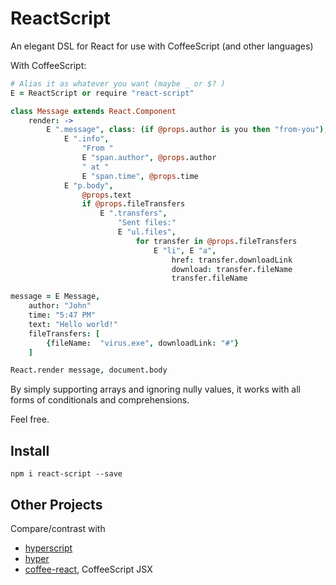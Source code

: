 
# ReactScript

An elegant DSL for React
for use with CoffeeScript
(and other languages)

With CoffeeScript:

```coffee
# Alias it as whatever you want (maybe _ or $? )
E = ReactScript or require "react-script"

class Message extends React.Component
	render: ->
		E ".message", class: (if @props.author is you then "from-you"),
			E ".info",
				"From "
				E "span.author", @props.author
				" at "
				E "span.time", @props.time
			E "p.body",
				@props.text
				if @props.fileTransfers
					E ".transfers",
						"Sent files:"
						E "ul.files",
							for transfer in @props.fileTransfers
								E "li", E "a",
									href: transfer.downloadLink
									download: transfer.fileName
									transfer.fileName

message = E Message,
	author: "John"
	time: "5:47 PM"
	text: "Hello world!"
	fileTransfers: [
		{fileName:  "virus.exe", downloadLink: "#"}
	]

React.render message, document.body

```

By simply supporting arrays and ignoring nully values,
it works with all forms of conditionals and comprehensions.

Feel free.


## Install

`npm i react-script --save`

## Other Projects

Compare/contrast with
* [hyperscript](https://github.com/mlmorg/react-hyperscript)
* [hyper](https://github.com/xixixao/hyper)
* [coffee-react](https://github.com/jsdf/coffee-react), CoffeeScript JSX

